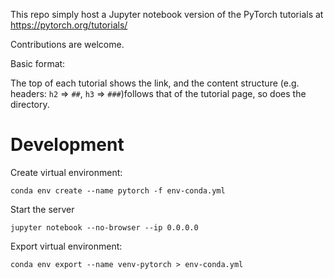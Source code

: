 This repo simply host a Jupyter notebook version of the PyTorch tutorials at
https://pytorch.org/tutorials/

Contributions are welcome.

Basic format:

The top of each tutorial shows the link, and the content structure (e.g.
headers: `h2` => `##`, `h3` => `###`)follows that of the tutorial page, so does
the directory.


# Development

Create virtual environment:

```
conda env create --name pytorch -f env-conda.yml
```

Start the server

```
jupyter notebook --no-browser --ip 0.0.0.0
```

Export virtual environment:

```
conda env export --name venv-pytorch > env-conda.yml
```

